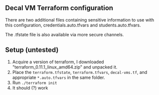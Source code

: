 ## Decal VM Terraform configuration

There are two additional files containing sensitive
information to use with this configuration,
credentials.auto.tfvars and students.auto.tfvars.

The .tfstate file is also available via more secure channels.

## Setup (untested)

1. Acquire a version of terraform, I downloaded "terraform_0.11.1_linux_amd64.zip"
   and unpacked it.
2. Place the `terraform.tfstate`, `terraform.tfvars`, `decal-vms.tf`, and appropriate
   `*.auto.tfvars` in the same folder.
3. Run `./terraform init`
4. It should (?) work
